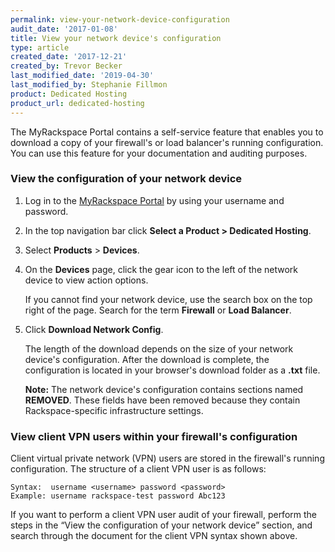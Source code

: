 ```yaml
---
permalink: view-your-network-device-configuration
audit_date: '2017-01-08'
title: View your network device's configuration
type: article
created_date: '2017-12-21'
created_by: Trevor Becker
last_modified_date: '2019-04-30'
last_modified_by: Stephanie Fillmon
product: Dedicated Hosting
product_url: dedicated-hosting
---
```


The MyRackspace Portal contains a self-service feature that enables you to
download a copy of your firewall's or load balancer's running
configuration. You can use this feature for your documentation and
auditing purposes.

### View the configuration of your network device

1. Log in to the [MyRackspace Portal](https://login.rackspace.com/) by
   using your username and password.

2. In the top navigation bar click **Select a Product > Dedicated Hosting**.

3. Select **Products** > **Devices**.

4. On the **Devices** page, click the gear icon to the left of the network
   device to view action options.

   If you cannot find your network device, use the search box on the top right
   of the page. Search for the term **Firewall** or **Load Balancer**.

5. Click **Download Network Config**.

   The length of the download depends on the size of your network device's
   configuration. After the download is complete, the configuration is
   located in your browser's download folder as a **.txt** file.

   **Note:** The network device's configuration contains sections
   named **REMOVED**. These fields have been removed because they contain
   Rackspace-specific infrastructure settings.


### View client VPN users within your firewall's configuration

Client virtual private network (VPN) users are stored in the firewall's running
configuration. The structure of a client VPN user is as follows:

    Syntax:  username <username> password <password>
    Example: username rackspace-test password Abc123

If you want to perform a client VPN user audit of your firewall, perform the
steps in the “View the configuration of your network device” section, and search
through the document for the client VPN syntax shown above.
